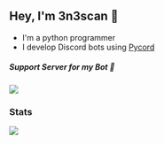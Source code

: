 <!--
**3n3scan/3n3scan** is a ✨ _special_ ✨ repository because its `README.md` (this file) appears on your GitHub profile.

Here are some ideas to get you started:

- 🔭 I’m currently working on ...
- 🌱 I’m currently learning ...
- 👯 I’m looking to collaborate on ...
- 🤔 I’m looking for help with ...
- 💬 Ask me about ...
- 📫 How to reach me: ...
- 😄 Pronouns: ...
- ⚡ Fun fact: ...
-->

## Hey, I'm 3n3scan 👋
- I'm a python programmer
- I develop Discord bots using [Pycord](https://github.com/Pycord-Development/pycord)

##### Support Server for my Bot 🍪
[![](https://img.shields.io/discord/1099408121409048586?label=discord&style=for-the-badge&logo=discord&color=5865F2&logoColor=white)](https://discord.gg/HcUf2J5pxT)

### Stats
[![](https://github-readme-stats.vercel.app/api?username=3n3scan&theme=dracula&count_private=true&show_icons=true&hide=stars)](https://tibue99.github.io)
